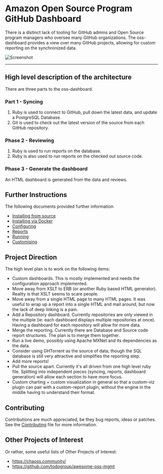 # Amazon Open Source Program GitHub Dashboard

There is a distinct lack of tooling for GitHub admins and Open Source program managers who oversee many GitHub organizations. The oss-dashboard provides a view over many GitHub projects, allowing for custom reporting on the synchronized data.

![Screenshot](../screenshots/BasicDashboardExample.png?raw=true)

---

## High level description of the architecture

There are three parts to the oss-dashboard.

### Part 1 - Syncing

1. Ruby is used to connect to GitHub, pull down the latest data, and update a PostgreSQL Database.
2. Git is used to check out the latest version of the source from each GitHub repository.

### Phase 2 - Reviewing

1. Ruby is used to run reports on the database.
2. Ruby is also used to run reports on the checked out source code.

### Phase 3 - Generate the dashboard

An HTML dashboard is generated from the data and reviews.

## Further Instructions

The following documents provided further information

 * [Installing from source](InstallingFromSource.md)
 * [Installing via Docker](InstallingViaDocker.md)
 * [Configuring](Configuring.md)
 * [Reports](Reports.md)
 * [Running](Running.md)
 * [Customising](Customising.md)

## Project Direction

The high level plan is to work on the following items:

* Custom dashboards. This is mostly implemented and needs the configuration approach implemented.
* Move away from XSLT to ERB (or another Ruby based HTML generator). Reality is that XSLT seems to scare people.
* Move away from a single HTML page to many HTML pages. It was useful to wrap up a report into a single HTML and mail around, but now the lack of deep linking is a pain.
* Add a Repository dashboard. Currently repositories are only viewed in the multiple (ie: each dashboard displays multiple repositories at once). Having a dashboard for each repository will allow for more data.
* Merge the reporting. Currently there are Database and Source code report structures. The plan is to merge them together.
* Run a live demo, possibly using Apache MXNet and its dependencies as the data.
* Consider using GHTorrent as the source of data; though the SQL database is still very attractive and simplifies the reporting step.
* Add more reports!
* Pull the source apart. Currently it's all driven from one high level ruby file. Splitting into independent pieces (syncing, reports, dashboard generation) will allow each section to have more focus.
* Custom charting + custom visualization in general so that a custom-viz plugin can pair with a custom-report plugin, without the engine in the middle having to understand their format.

## Contributing

Contributions are much appreciated, be they bug reports, ideas or patches. See the [Contributing](../CONTRIBUTING.md) file for more information.

## Other Projects of Interest

Or rather, some useful lists of Other Projects of Interest:

* https://chaoss.community/
* https://github.com/todogroup/awesome-oss-mgmt
